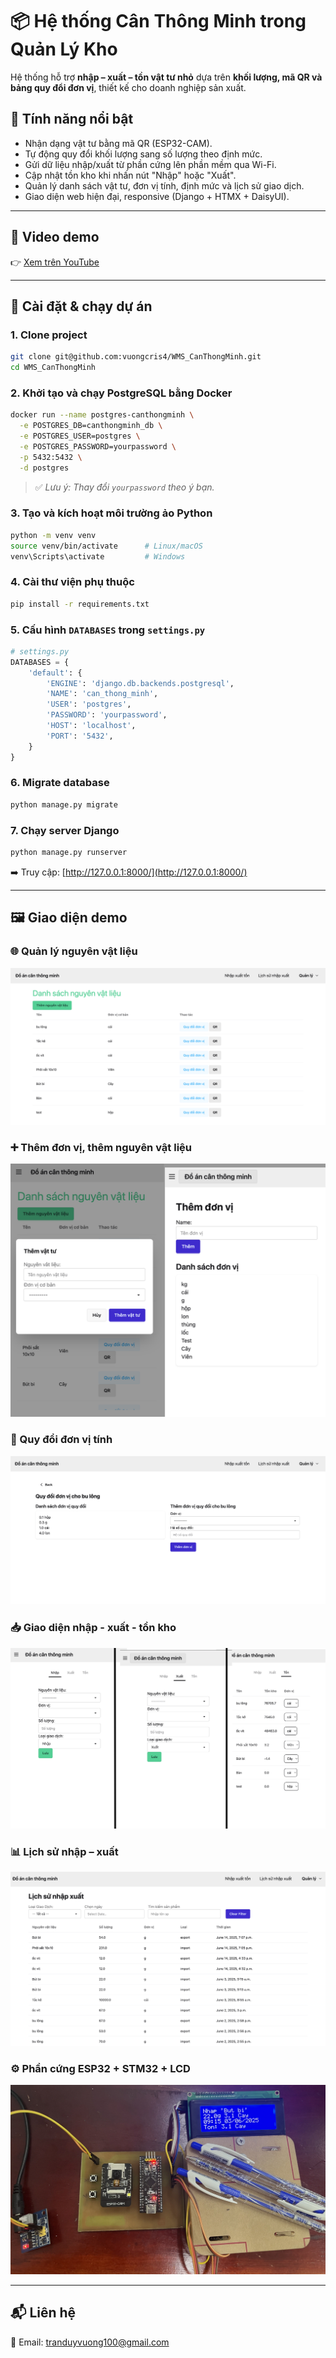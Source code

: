 
# 📦 Hệ thống Cân Thông Minh trong Quản Lý Kho

Hệ thống hỗ trợ **nhập – xuất – tồn vật tư nhỏ** dựa trên **khối lượng, mã QR và bảng quy đổi đơn vị**, thiết kế cho doanh nghiệp sản xuất.

## 🔧 Tính năng nổi bật

- Nhận dạng vật tư bằng mã QR (ESP32-CAM).
- Tự động quy đổi khối lượng sang số lượng theo định mức.
- Gửi dữ liệu nhập/xuất từ phần cứng lên phần mềm qua Wi-Fi.
- Cập nhật tồn kho khi nhấn nút "Nhập" hoặc "Xuất".
- Quản lý danh sách vật tư, đơn vị tính, định mức và lịch sử giao dịch.
- Giao diện web hiện đại, responsive (Django + HTMX + DaisyUI).

---

## 📁 Video demo

👉 [Xem trên YouTube](https://youtu.be/WrR_3SLUhm0)

---

## 🚀 Cài đặt & chạy dự án

### 1. Clone project

```bash
git clone git@github.com:vuongcris4/WMS_CanThongMinh.git
cd WMS_CanThongMinh
````

### 2. Khởi tạo và chạy PostgreSQL bằng Docker

```bash
docker run --name postgres-canthongminh \
  -e POSTGRES_DB=canthongminh_db \
  -e POSTGRES_USER=postgres \
  -e POSTGRES_PASSWORD=yourpassword \
  -p 5432:5432 \
  -d postgres
```

> ✅ *Lưu ý: Thay đổi `yourpassword` theo ý bạn.*

### 3. Tạo và kích hoạt môi trường ảo Python

```bash
python -m venv venv
source venv/bin/activate      # Linux/macOS
venv\Scripts\activate         # Windows
```

### 4. Cài thư viện phụ thuộc

```bash
pip install -r requirements.txt
```

### 5. Cấu hình `DATABASES` trong `settings.py`

```python
# settings.py
DATABASES = {
    'default': {
        'ENGINE': 'django.db.backends.postgresql',
        'NAME': 'can_thong_minh',
        'USER': 'postgres',
        'PASSWORD': 'yourpassword',
        'HOST': 'localhost',
        'PORT': '5432',
    }
}
```

### 6. Migrate database

```bash
python manage.py migrate
```

### 7. Chạy server Django

```bash
python manage.py runserver
```

➡️ Truy cập: [http://127.0.0.1:8000/](http://127.0.0.1:8000/)

---

## 🖼 Giao diện demo

### 🌐 Quản lý nguyên vật liệu

![Quản lý nguyên vật liệu](demo_images/material_list.png)

### ➕ Thêm đơn vị, thêm nguyên vật liệu

![Thêm thông tin](demo_images/don_vi_nvl.png)

### 🔁 Quy đổi đơn vị tính

![Quy đổi đơn vị](demo_images/unit_conversion.png)

### 📥 Giao diện nhập - xuất - tồn kho

![Nhập kho](demo_images/nhap_xuat_ton.png)

### 📊 Lịch sử nhập – xuất

![Lịch sử nhập xuất](demo_images/history_table.png)

### ⚙️ Phần cứng ESP32 + STM32 + LCD

![Phần cứng hệ thống](demo_images/hardware.jpeg)

---

## 📬 Liên hệ

📧 Email: [tranduyvuong100@gmail.com](mailto:tranduyvuong100@gmail.com)


